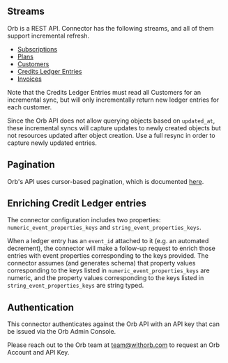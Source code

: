 ## Streams

Orb is a REST API. Connector has the following streams, and all of them support incremental refresh.

- [Subscriptions](https://docs.withorb.com/reference/list-subscriptions)
- [Plans](https://docs.withorb.com/reference/list-plans)
- [Customers](https://docs.withorb.com/reference/list-customers)
- [Credits Ledger Entries](https://docs.withorb.com/reference/view-credits-ledger)
- [Invoices](https://docs.withorb.com/docs/orb-docs/api-reference/schemas/invoice)

Note that the Credits Ledger Entries must read all Customers for an incremental sync, but will only incrementally return new ledger entries for each customer.

Since the Orb API does not allow querying objects based on `updated_at`, these incremental syncs will capture updates to newly created objects but not resources updated after object creation. Use a full resync in order to capture newly updated entries.

## Pagination

Orb's API uses cursor-based pagination, which is documented [here](https://docs.withorb.com/reference/pagination).

## Enriching Credit Ledger entries

The connector configuration includes two properties: `numeric_event_properties_keys` and `string_event_properties_keys`.

When a ledger entry has an `event_id` attached to it (e.g. an automated decrement), the connector will make a follow-up request to enrich those entries with event properties corresponding to the keys provided. The connector assumes (and generates schema) that property values corresponding to the keys listed in `numeric_event_properties_keys` are numeric, and the property values corresponding to the keys listed in `string_event_properties_keys` are string typed.

## Authentication

This connector authenticates against the Orb API with an API key that can be issued via the Orb Admin Console.

Please reach out to the Orb team at [team@withorb.com](mailto:team@withorb.com) to request an Orb Account and API Key.
